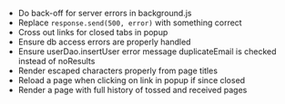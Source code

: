 * Do back-off for server errors in background.js
* Replace `response.send(500, error)` with something correct
* Cross out links for closed tabs in popup
* Ensure db access errors are properly handled
* Ensure userDao.insertUser error message duplicateEmail is checked instead of
  noResults
* Render escaped characters properly from page titles
* Reload a page when clicking on link in popup if since closed
* Render a page with full history of tossed and received pages
